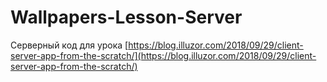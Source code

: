 # Wallpapers-Lesson-Server

Серверный код для урока [https://blog.illuzor.com/2018/09/29/client-server-app-from-the-scratch/](https://blog.illuzor.com/2018/09/29/client-server-app-from-the-scratch/)
